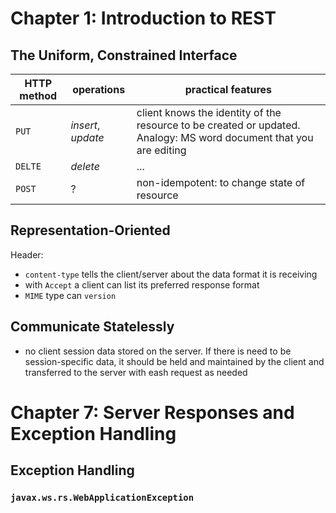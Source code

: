 # Chapter 1: Introduction to REST
## The Uniform, Constrained Interface

HTTP method | operations          | practical features  
------------|---------------------|-------------------------------------------------------------------------------------------------------------------
`PUT`       | *insert*, *update*  | client knows the identity of the resource to be created or updated. Analogy: MS word document that you are editing
`DELTE`     | *delete*            | ...
`POST`      | ?                   | non-idempotent: to change state of resource

## Representation-Oriented
Header:

* `content-type` tells the client/server about the data format it is receiving
* with `Accept` a client can list its preferred response format
* `MIME` type can `version`

## Communicate Statelessly
* no client session data stored on the server. If there is need to be session-specific data, it should be held and maintained by the client and transferred to the server with eash request as needed

# Chapter 7: Server Responses and Exception Handling
## Exception Handling
### `javax.ws.rs.WebApplicationException`
